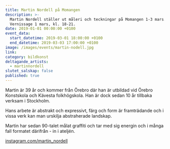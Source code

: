 ```yaml
---
title: Martin Nordell på Momangen
description: >-
  Martin Nordell ställer ut måleri och teckningar på Momangen 1-3 mars.
  Vernissage 1 mars, kl. 18-21.
date: 2019-01-01 00:00:00 +0100
event_data:
  start_datetime: 2019-03-01 18:00:00 +0100
  end_datetime: 2019-03-03 17:00:00 +0100
image: /images/events/martin-nodell.jpg
link:
category: bildkonst
deltagande_artists:
  - martinnordell
slutet_salskap: false
published: true
---
```


Martin &auml;r 39 &aring;r och kommer fr&aring;n Örebro d&auml;r han &auml;r utbildad vid Örebro Konstskola och K&auml;vesta folkhögskola. Han &auml;r dock sedan 10 &aring;r tillbaka verksam i Stockholm.

Hans arbete &auml;r abstrakt och expressivt, f&auml;rg och form &auml;r framtr&auml;dande och i vissa verk kan man urskilja abstraherade landskap.

Martin har sedan 90-talet m&aring;lat graffiti och tar med sig energin och i m&aring;nga fall formatet d&auml;rifr&aring;n - in i atelj&eacute;n.

[instagram.com/martin\_nordell](https://www.instagram.com/martin_nordell)
